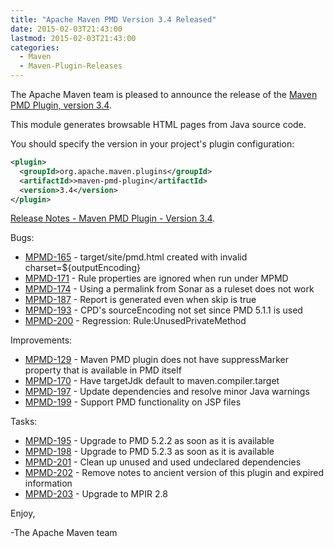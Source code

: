 ```yaml
---
title: "Apache Maven PMD Version 3.4 Released"
date: 2015-02-03T21:43:00
lastmod: 2015-02-03T21:43:00
categories:
  - Maven
  - Maven-Plugin-Releases
---
```

The Apache Maven team is pleased to announce the release of the 
[Maven PMD Plugin, version 3.4](http://maven.apache.org/plugins/maven-pmd-plugin/).

This module generates browsable HTML pages from Java source code.

You should specify the version in your project's plugin configuration:

```xml
<plugin>
  <groupId>org.apache.maven.plugins</groupId>
  <artifactId>>maven-pmd-plugin</artifactId>
  <version>3.4</version>
</plugin>
```

<!-- more -->

[Release Notes - Maven PMD Plugin - Version 3.4](http://jira.codehaus.org/secure/ReleaseNote.jspa?projectId=11140&version=20775).

Bugs:

 * [MPMD-165](https://issues.apache.org/jira/browse/MPMD-165) - target/site/pmd.html created with invalid charset=${outputEncoding}
 * [MPMD-171](https://issues.apache.org/jira/browse/MPMD-171) - Rule properties are ignored when run under MPMD
 * [MPMD-174](https://issues.apache.org/jira/browse/MPMD-174) - Using a permalink from Sonar as a ruleset does not work
 * [MPMD-187](https://issues.apache.org/jira/browse/MPMD-187) - Report is generated even when skip is true
 * [MPMD-193](https://issues.apache.org/jira/browse/MPMD-193) - CPD's sourceEncoding not set since PMD 5.1.1 is used
 * [MPMD-200](https://issues.apache.org/jira/browse/MPMD-200) - Regression: Rule:UnusedPrivateMethod

Improvements:

 * [MPMD-129](https://issues.apache.org/jira/browse/MPMD-129) - Maven PMD plugin does not have suppressMarker property that is available in PMD itself
 * [MPMD-170](https://issues.apache.org/jira/browse/MPMD-170) - Have targetJdk default to maven.compiler.target
 * [MPMD-197](https://issues.apache.org/jira/browse/MPMD-197) - Update dependencies and resolve minor Java warnings
 * [MPMD-199](https://issues.apache.org/jira/browse/MPMD-199) - Support PMD functionality on JSP files

Tasks:

 * [MPMD-195](https://issues.apache.org/jira/browse/MPMD-195) - Upgrade to PMD 5.2.2 as soon as it is available
 * [MPMD-198](https://issues.apache.org/jira/browse/MPMD-198) - Upgrade to PMD 5.2.3 as soon as it is available
 * [MPMD-201](https://issues.apache.org/jira/browse/MPMD-201) - Clean up unused and used undeclared dependencies
 * [MPMD-202](https://issues.apache.org/jira/browse/MPMD-202) - Remove notes to ancient version of this plugin and expired information
 * [MPMD-203](https://issues.apache.org/jira/browse/MPMD-203) - Upgrade to MPIR 2.8

Enjoy,

-The Apache Maven team 
